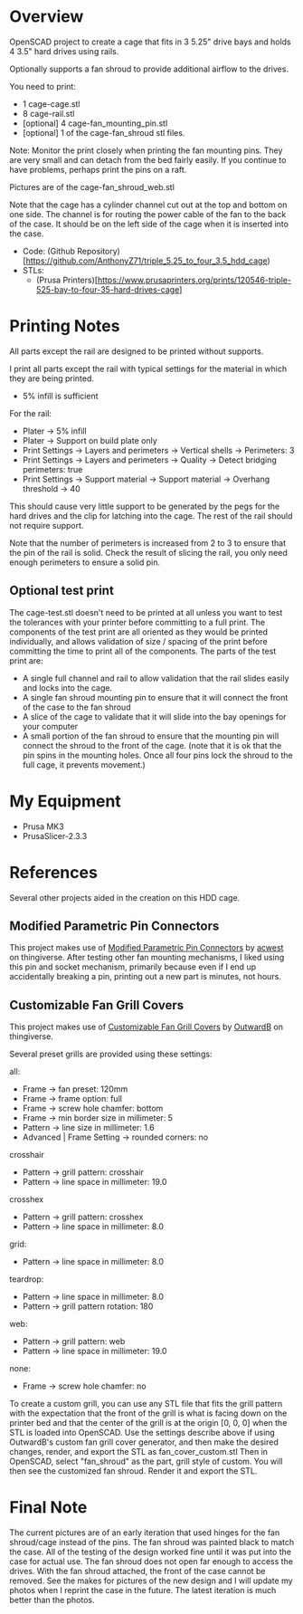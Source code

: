 # Overview
OpenSCAD project to create a cage that fits in 3 5.25" drive bays and holds 4 3.5" hard drives using rails.

Optionally supports a fan shroud to provide additional airflow to the drives.

You need to print:

- 1 cage-cage.stl
- 8 cage-rail.stl
- [optional] 4 cage-fan_mounting_pin.stl
- [optional] 1 of the cage-fan_shroud stl files.

Note:  Monitor the print closely when printing the fan mounting pins.
They are very small and can detach from the bed fairly easily.
If you continue to have problems, perhaps print the pins on a raft.

Pictures are of the cage-fan_shroud_web.stl

Note that the cage has a cylinder channel cut out at the top and bottom on one side.
The channel is for routing the power cable of the fan to the back of the case.
It should be on the left side of the cage when it is inserted into the case.

- Code: (Github Repository)[https://github.com/AnthonyZ71/triple_5.25_to_four_3.5_hdd_cage)
- STLs:
  - (Prusa Printers)[https://www.prusaprinters.org/prints/120546-triple-525-bay-to-four-35-hard-drives-cage]

# Printing Notes
All parts except the rail are designed to be printed without supports.

I print all parts except the rail with typical settings for the material in which they are being printed.
- 5% infill is sufficient

For the rail:
- Plater -> 5% infill
- Plater -> Support on build plate only
- Print Settings -> Layers and perimeters -> Vertical shells -> Perimeters: 3
- Print Settings -> Layers and perimeters -> Quality -> Detect bridging perimeters: true
- Print Settings -> Support material -> Support material -> Overhang threshold -> 40

This should cause very little support to be generated by the pegs for the hard drives and the clip for latching into the cage.
The rest of the rail should not require support.

Note that the number of perimeters is increased from 2 to 3 to ensure that the pin of the rail is solid.
Check the result of slicing the rail, you only need enough perimeters to ensure a solid pin.

## Optional test print
The cage-test.stl doesn't need to be printed at all unless you want to test the tolerances with your printer before committing to a full print.
The components of the test print are all oriented as they would be printed individually, and allows validation of size / spacing of the print before committing the time to print all of the components.
The parts of the test print are:
- A single full channel and rail to allow validation that the rail slides easily and locks into the cage.
- A single fan shroud mounting pin to ensure that it will connect the front of the case to the fan shroud
- A slice of the cage to validate that it will slide into the bay openings for your computer
- A small portion of the fan shroud to ensure that the mounting pin will connect the shroud to the front of the cage.  (note that it is ok that the pin spins in the mounting holes.  Once all four pins lock the shroud to the full cage, it prevents movement.)

# My Equipment
- Prusa MK3
- PrusaSlicer-2.3.3

# References

Several other projects aided in the creation on this HDD cage.

## Modified Parametric Pin Connectors
This project makes use of [Modified Parametric Pin Connectors](https://www.thingiverse.com/thing:3218332) by [acwest](https://www.thingiverse.com/acwest/designs) on thingiverse.  After testing other fan mounting mechanisms, I liked using this pin and socket mechanism, primarily because even if I end up accidentally breaking a pin, printing out a new part is minutes, not hours.

## Customizable Fan Grill Covers
This project makes use of [Customizable Fan Grill Covers](https://www.thingiverse.com/thing:4837562) by [OutwardB](https://www.thingiverse.com/OutwardB) on thingiverse.

Several preset grills are provided using these settings:

all:
- Frame -> fan preset: 120mm
- Frame -> frame option: full
- Frame -> screw hole chamfer: bottom
- Frame -> min border size in millimeter: 5
- Pattern -> line size in millimeter: 1.6
- Advanced | Frame Setting -> rounded corners: no

crosshair
- Pattern -> grill pattern: crosshair
- Pattern -> line space in millimeter:  19.0

crosshex
- Pattern -> grill pattern: crosshex
- Pattern -> line space in millimeter:  8.0

grid:
- Pattern -> line space in millimeter:  8.0

teardrop:
- Pattern -> line space in millimeter:  8.0
- Pattern -> grill pattern rotation: 180

web:
- Pattern -> grill pattern: web
- Pattern -> line space in millimeter:  19.0

none:
- Frame -> screw hole chamfer: no

To create a custom grill, you can use any STL file that fits the grill pattern with the expectation that the front of the grill is what is facing down on the printer bed and that the center of the grill is at the origin [0, 0, 0] when the STL is loaded into OpenSCAD.
Use the settings describe above if using OutwardB's custom fan grill cover generator, and then make the desired changes, render, and export the STL as fan_cover_custom.stl
Then in OpenSCAD, select "fan_shroud" as the part, grill style of custom.
You will then see the customized fan shroud.
Render it and export the STL.

# Final Note
The current pictures are of an early iteration that used hinges for the fan shroud/cage instead of the pins.
The fan shroud was painted black to match the case.
All of the testing of the design worked fine until it was put into the case for actual use.
The fan shroud does not open far enough to access the drives.
With the fan shroud attached, the front of the case cannot be removed.
See the makes for pictures of the new design and I will update my photos when I reprint the case in the future.
The latest iteration is much better than the photos.

